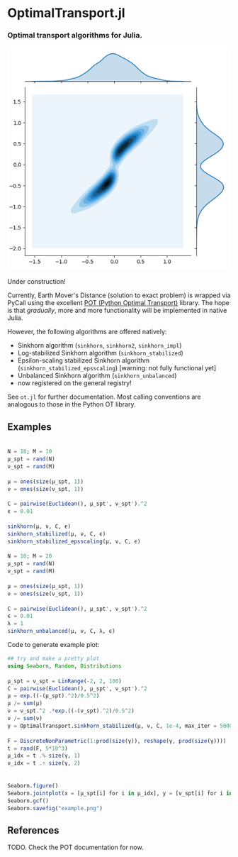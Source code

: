 # OptimalTransport.jl
### Optimal transport algorithms for Julia.

![example histogram](example.png)

Under construction!

Currently, Earth Mover's Distance (solution to exact problem) is wrapped via PyCall using the excellent [POT (Python Optimal Transport)](https://github.com/PythonOT/POT) library. The hope is that _gradually_, more and more functionality will be implemented in native Julia.

However, the following algorithms are offered natively:

* Sinkhorn algorithm (`sinkhorn`, `sinkhorn2`, `sinkhorn_impl`)
* Log-stabilized Sinkhorn algorithm (`sinkhorn_stabilized`)
* Epsilon-scaling stabilized Sinkhorn algorithm (`sinkhorn_stabilized_epsscaling`) [warning: not fully functional yet]
* Unbalanced Sinkhorn algorithm (`sinkhorn_unbalanced`)
* now registered on the general registry!

See `ot.jl` for further documentation. Most calling conventions are analogous to those in the Python OT library.

## Examples

```julia

N = 10; M = 10
μ_spt = rand(N)
ν_spt = rand(M)

μ = ones(size(μ_spt, 1))
ν = ones(size(ν_spt, 1))

C = pairwise(Euclidean(), μ_spt', ν_spt').^2
ϵ = 0.01

sinkhorn(μ, ν, C, ϵ)
sinkhorn_stabilized(μ, ν, C, ϵ)
sinkhorn_stabilized_epsscaling(μ, ν, C, ϵ)

N = 10; M = 20
μ_spt = rand(N)
ν_spt = rand(M)

μ = ones(size(μ_spt, 1))
ν = ones(size(ν_spt, 1))

C = pairwise(Euclidean(), μ_spt', ν_spt').^2
ϵ = 0.01
λ = 1
sinkhorn_unbalanced(μ, ν, C, λ, ϵ)

```

Code to generate example plot:
```julia
## try and make a pretty plot
using Seaborn, Random, Distributions

μ_spt = ν_spt = LinRange(-2, 2, 100)
C = pairwise(Euclidean(), μ_spt', ν_spt').^2
μ = exp.((-(μ_spt).^2)/0.5^2)
μ /= sum(μ)
ν = ν_spt.^2 .*exp.((-(ν_spt).^2)/0.5^2)
ν /= sum(ν)
γ = OptimalTransport.sinkhorn_stabilized(μ, ν, C, 1e-4, max_iter = 5000)

F = DiscreteNonParametric(1:prod(size(γ)), reshape(γ, prod(size(γ))))
t = rand(F, 5*10^3)
μ_idx = t .% size(γ, 1)
ν_idx = t .÷ size(γ, 2)


Seaborn.figure()
Seaborn.jointplot(x = [μ_spt[i] for i in μ_idx], y = [ν_spt[i] for i in ν_idx], kind = "kde")
Seaborn.gcf()
Seaborn.savefig("example.png")
```

## References
TODO. Check the POT documentation for now.
